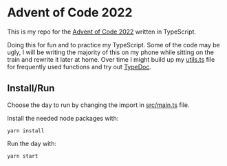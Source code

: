 # Advent of Code 2022
This is my repo for the [Advent of Code 2022](https://adventofcode.com/2022/) written in TypeScript.

Doing this for fun and to practice my TypeScript. Some of the code may be ugly, I will be writing the majority of this on my phone while sitting on the train and rewrite it later at home. Over time I might build up my [utils.ts](https://github.com/bengeendokter/adventofcode2020/tree/main/src/util.ts) file for frequently used functions and try out [TypeDoc](https://typedoc.org/).

## Install/Run

Choose the day to run by changing the import in [src/main.ts](https://github.com/bengeendokter/adventofcode2020/tree/main/src/main.ts) file.

Install the needed node packages with:
```
yarn install
```

Run the day with:
```
yarn start
```
